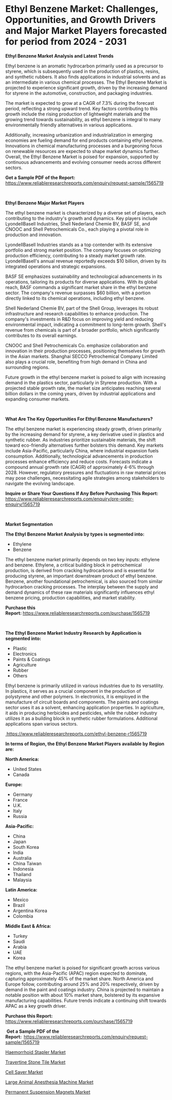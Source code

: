 <p><h1>Ethyl Benzene Market: Challenges, Opportunities, and Growth Drivers and Major Market Players forecasted for period from 2024 - 2031</h1></p><p><strong>Ethyl Benzene Market Analysis and Latest Trends</strong></p>
<p><p>Ethyl benzene is an aromatic hydrocarbon primarily used as a precursor to styrene, which is subsequently used in the production of plastics, resins, and synthetic rubbers. It also finds applications in industrial solvents and as an intermediate in various chemical processes. The Ethyl Benzene Market is projected to experience significant growth, driven by the increasing demand for styrene in the automotive, construction, and packaging industries. </p><p>The market is expected to grow at a CAGR of 7.3% during the forecast period, reflecting a strong upward trend. Key factors contributing to this growth include the rising production of lightweight materials and the growing trend towards sustainability, as ethyl benzene is integral to many environmentally friendly alternatives in various applications. </p><p>Additionally, increasing urbanization and industrialization in emerging economies are fueling demand for end products containing ethyl benzene. Innovations in chemical manufacturing processes and a burgeoning focus on renewable resources are expected to shape market dynamics further. Overall, the Ethyl Benzene Market is poised for expansion, supported by continuous advancements and evolving consumer needs across different sectors.</p></p>
<p><strong>Get a Sample PDF of the Report:&nbsp;</strong> <a href="https://www.reliableresearchreports.com/enquiry/request-sample/1565719?utm_campaign=40&utm_medium=2&utm_source=Github&utm_content=ia&utm_term=08112024&utm_id=ethyl-benzene">https://www.reliableresearchreports.com/enquiry/request-sample/1565719</a></p>
<p>&nbsp;</p>
<p><strong>Ethyl Benzene Major Market Players</strong></p>
<p><p>The ethyl benzene market is characterized by a diverse set of players, each contributing to the industry's growth and dynamics. Key players include LyondellBasell Industries, Shell Nederland Chemie BV, BASF SE, and CNOOC and Shell Petrochemicals Co., each playing a pivotal role in production and innovation.</p><p>LyondellBasell Industries stands as a top contender with its extensive portfolio and strong market position. The company focuses on optimizing production efficiency, contributing to a steady market growth rate. LyondellBasell's annual revenue reportedly exceeds $10 billion, driven by its integrated operations and strategic expansions.</p><p>BASF SE emphasizes sustainability and technological advancements in its operations, tailoring its products for diverse applications. With its global reach, BASF commands a significant market share in the ethyl benzene sector. The company's revenue surpasses $60 billion, with a portion directly linked to its chemical operations, including ethyl benzene.</p><p>Shell Nederland Chemie BV, part of the Shell Group, leverages its robust infrastructure and research capabilities to enhance production. The company's investments in R&D focus on improving yield and reducing environmental impact, indicating a commitment to long-term growth. Shell's revenue from chemicals is part of a broader portfolio, which significantly contributes to its overall earnings.</p><p>CNOOC and Shell Petrochemicals Co. emphasize collaboration and innovation in their production processes, positioning themselves for growth in the Asian markets. Shanghai SECCO Petrochemical Company Limited also plays a crucial role, benefiting from high demand in China and surrounding regions.</p><p>Future growth in the ethyl benzene market is poised to align with increasing demand in the plastics sector, particularly in Styrene production. With a projected stable growth rate, the market size anticipates reaching several billion dollars in the coming years, driven by industrial applications and expanding consumer markets.</p></p>
<p>&nbsp;</p>
<p><strong>What Are The Key Opportunities For Ethyl Benzene Manufacturers?</strong></p>
<p><p>The ethyl benzene market is experiencing steady growth, driven primarily by the increasing demand for styrene, a key derivative used in plastics and synthetic rubber. As industries prioritize sustainable materials, the shift toward eco-friendly alternatives further bolsters this demand. Key markets include Asia-Pacific, particularly China, where industrial expansion fuels consumption. Additionally, technological advancements in production processes enhance efficiency and reduce costs. Forecasts indicate a compound annual growth rate (CAGR) of approximately 4-6% through 2028. However, regulatory pressures and fluctuations in raw material prices may pose challenges, necessitating agile strategies among stakeholders to navigate the evolving landscape.</p></p>
<p><strong>Inquire or Share Your Questions If Any Before Purchasing This Report:</strong> <a href="https://www.reliableresearchreports.com/enquiry/pre-order-enquiry/1565719?utm_campaign=40&utm_medium=2&utm_source=Github&utm_content=ia&utm_term=08112024&utm_id=ethyl-benzene">https://www.reliableresearchreports.com/enquiry/pre-order-enquiry/1565719</a></p>
<p>&nbsp;</p>
<p><strong>Market Segmentation</strong></p>
<p><strong>The Ethyl Benzene Market Analysis by types is segmented into:</strong></p>
<p><ul><li>Ethylene</li><li>Benzene</li></ul></p>
<p><p>The ethyl benzene market primarily depends on two key inputs: ethylene and benzene. Ethylene, a critical building block in petrochemical production, is derived from cracking hydrocarbons and is essential for producing styrene, an important downstream product of ethyl benzene. Benzene, another foundational petrochemical, is also sourced from similar hydrocarbon cracking processes. The interplay between the supply and demand dynamics of these raw materials significantly influences ethyl benzene pricing, production capabilities, and market stability.</p></p>
<p><strong>Purchase this Report:&nbsp;</strong><a href="https://www.reliableresearchreports.com/purchase/1565719?utm_campaign=40&utm_medium=2&utm_source=Github&utm_content=ia&utm_term=08112024&utm_id=ethyl-benzene">https://www.reliableresearchreports.com/purchase/1565719</a></p>
<p>&nbsp;</p>
<p><strong>The Ethyl Benzene Market Industry Research by Application is segmented into:</strong></p>
<p><ul><li>Plastic</li><li>Electronics</li><li>Paints & Coatings</li><li>Agriculture</li><li>Rubber</li><li>Others</li></ul></p>
<p><p>Ethyl benzene is primarily utilized in various industries due to its versatility. In plastics, it serves as a crucial component in the production of polystyrene and other polymers. In electronics, it is employed in the manufacture of circuit boards and components. The paints and coatings sector uses it as a solvent, enhancing application properties. In agriculture, it aids in producing herbicides and pesticides, while the rubber industry utilizes it as a building block in synthetic rubber formulations. Additional applications span various sectors.</p></p>
<p><a href="https://www.reliableresearchreports.com/ethyl-benzene-r1565719?utm_campaign=40&utm_medium=2&utm_source=Github&utm_content=ia&utm_term=08112024&utm_id=ethyl-benzene">&nbsp;https://www.reliableresearchreports.com/ethyl-benzene-r1565719</a></p>
<p><strong>In terms of Region, the Ethyl Benzene Market Players available by Region are:</strong></p>
<p>
    <p> <strong> North America: </strong>
        <ul>
            <li>United States</li>
            <li>Canada</li>
        </ul>
        </p> 
    <p> <strong> Europe: </strong>
        <ul>
            <li>Germany</li>
            <li>France</li>
            <li>U.K.</li>
            <li>Italy</li>
            <li>Russia</li>
        </ul>
        </p> 
    <p> <strong> Asia-Pacific: </strong>
        <ul>
            <li>China</li>
            <li>Japan</li>
            <li>South Korea</li>
            <li>India</li>
            <li>Australia</li>
            <li>China Taiwan</li>
            <li>Indonesia</li>
            <li>Thailand</li>
            <li>Malaysia</li>
        </ul>
        </p> 
    <p> <strong> Latin America: </strong>
        <ul>
            <li>Mexico</li>
            <li>Brazil</li>
            <li>Argentina Korea</li>
            <li>Colombia</li>
        </ul>
        </p> 
    <p> <strong> Middle East & Africa: </strong>
        <ul>
            <li>Turkey</li>
            <li>Saudi</li>
            <li>Arabia</li>
            <li>UAE</li>
            <li>Korea</li>
        </ul>
    </p>
    </p>
<p><p>The ethyl benzene market is poised for significant growth across various regions, with the Asia-Pacific (APAC) region expected to dominate, capturing approximately 45% of the market share. North America and Europe follow, contributing around 25% and 20% respectively, driven by demand in the paint and coatings industry. China is projected to maintain a notable position with about 10% market share, bolstered by its expansive manufacturing capabilities. Future trends indicate a continuing shift towards APAC as a key growth driver.</p></p>
<p><strong>Purchase this Report: </strong><a href="https://www.reliableresearchreports.com/purchase/1565719?utm_campaign=40&utm_medium=2&utm_source=Github&utm_content=ia&utm_term=08112024&utm_id=ethyl-benzene">https://www.reliableresearchreports.com/purchase/1565719</a></p>
<p>&nbsp;<strong>Get a Sample PDF of the Report:&nbsp;&nbsp;</strong><a href="https://www.reliableresearchreports.com/enquiry/request-sample/1565719?utm_campaign=40&utm_medium=2&utm_source=Github&utm_content=ia&utm_term=08112024&utm_id=ethyl-benzene">https://www.reliableresearchreports.com/enquiry/request-sample/1565719</a></p>
<p><strong></strong></p>
<p><p><a href="https://issuu.com/reportprime-2/docs/haemorrhoid-stapler-market-size-203_235d95a2bb4624?utm_campaign=40&utm_medium=2&utm_source=Github&utm_content=ia&utm_term=08112024&utm_id=ethyl-benzene">Haemorrhoid Stapler Market</a></p><p><a href="https://github.com/michaelhall412/Market-Research-Report-List-1/blob/main/travertine-stone-tile-market.md?utm_campaign=40&utm_medium=2&utm_source=Github&utm_content=ia&utm_term=08112024&utm_id=ethyl-benzene">Travertine Stone Tile Market</a></p><p><a href="https://issuu.com/reportprime-2/docs/cell-saver-market-size-2030.pptx_c2568220af72da?utm_campaign=40&utm_medium=2&utm_source=Github&utm_content=ia&utm_term=08112024&utm_id=ethyl-benzene">Cell Saver Market</a></p><p><a href="https://issuu.com/reportprime-2/docs/large-animal-anesthesia-machine-mar_8529e9e4689640?utm_campaign=40&utm_medium=2&utm_source=Github&utm_content=ia&utm_term=08112024&utm_id=ethyl-benzene">Large Animal Anesthesia Machine Market</a></p><p><a href="https://github.com/aiko92han/Market-Research-Report-List-1/blob/main/permanent-suspension-magnets-market.md?utm_campaign=40&utm_medium=2&utm_source=Github&utm_content=ia&utm_term=08112024&utm_id=ethyl-benzene">Permanent Suspension Magnets Market</a></p></p>